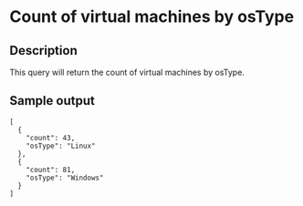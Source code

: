 # Count of virtual machines by osType

## Description
This query will return the count of virtual machines by osType.

## Sample output
```
[
  {
    "count": 43,
    "osType": "Linux"
  },
  {
    "count": 81,
    "osType": "Windows"
  }
]
```